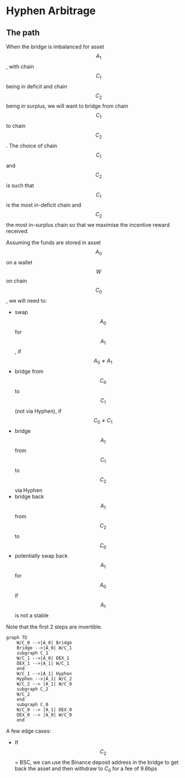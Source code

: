 # Hyphen Arbitrage

## The path
When the bridge is imbalanced for asset $$A_1$$, with chain $$C_1$$ being in deficit and chain $$C_2$$ being in surplus, we will want to bridge from chain $$C_1$$ to chain $$C_2$$.
The choice of chain $$C_1$$ and $$C_2$$ is such that $$C_1$$ is the most in-deficit chain and $$C_2$$ the most in-surplus chain so that we maximise the incentive reward received.

Assuming the funds are stored in asset $$A_0$$ on a wallet $$W$$ on chain $$C_0$$, we will need to:
- swap $$A_0$$ for $$A_1$$, if $$A_0 \neq A_1$$
- bridge from $$C_0$$ to $$C_1$$ (not via Hyphen), if $$C_0 \neq C_1$$ 
- bridge $$A_1$$ from $$C_1$$ to $$C_2$$ via Hyphen
- bridge back $$A_1$$ from $$C_2$$ to $$C_0$$
- potentially swap back $$A_1$$ for $$A_0$$ if $$A_1$$ is not a stable

Note that the first 2 steps are invertible.

```mermaid
graph TD
    W/C_0 -->|A_0| Bridge
    Bridge -->|A_0| W/C_1
    subgraph C_1
    W/C_1 -->|A_0| DEX_1
    DEX_1 -->|A_1| W/C_1
    end
    W/C_1 -->|A_1| Hyphen
    Hyphen -->|A_1| W/C_2
    W/C_2 --> |A_1| W/C_0
    subgraph C_2
    W/C_2
    end
    subgraph C_0
    W/C_0 --> |A_1| DEX_0
    DEX_0 --> |A_0| W/C_0
    end
```

A few edge cases:
- If $$C_2$$ = BSC, we can use the Binance deposit address in the bridge to get back the asset and then withdraw to $C_0$ for a fee of 9.6bps  
